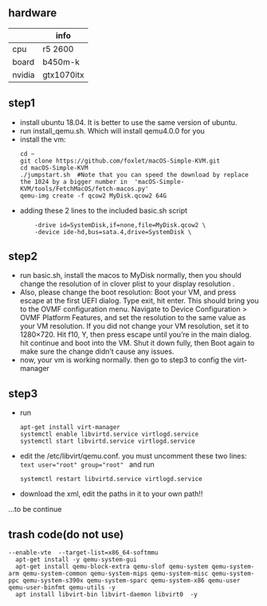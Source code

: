 ## hardware

|      |  info                                              |
| -------- | ----------------------------------------------------- |
| cpu | r5 2600                 |
| board | b450m-k            |
| nvidia | gtx1070itx          |

## 
## step1
* install ubuntu 18.04. It is better to use the same version of ubuntu.
* run install_qemu.sh. Which will install qemu4.0.0 for you
* install the vm:
    ```text
    cd ~
    git clone https://github.com/foxlet/macOS-Simple-KVM.git
    cd macOS-Simple-KVM
    ./jumpstart.sh  #Note that you can speed the download by replace the 1024 by a bigger number in  'macOS-Simple-KVM/tools/FetchMacOS/fetch-macos.py'
    qemu-img create -f qcow2 MyDisk.qcow2 64G
    ```
* adding these 2 lines to the included basic.sh script
     ```text
         -drive id=SystemDisk,if=none,file=MyDisk.qcow2 \
         -device ide-hd,bus=sata.4,drive=SystemDisk \
     ```
## 
## step2
* run basic.sh, install the macos to MyDisk normally, then you should change the resolution of in clover plist to your display resolution .
* Also, please change the boot resolution: 
Boot your VM, and press escape at the first UEFI dialog. Type exit, hit enter. This should bring you to the OVMF configuration menu. Navigate to Device Configuration > OVMF Platform Features, and set the resolution to the same value as your VM resolution. If you did not change your VM resolution, set it to 1280×720. Hit f10, Y, then press escape until you’re in the main dialog. hit continue and boot into the VM. Shut it down fully, then Boot again to make sure the change didn’t cause any issues.
* now, your vm is working normally. then go to step3 to config the virt-manager


## 
## step3
* run
  ```text
  apt-get install virt-manager
  systemctl enable libvirtd.service virtlogd.service
  systemctl start libvirtd.service virtlogd.service
  ```
* edit the /etc/libvirt/qemu.conf. you must uncomment these two lines:
      ```text
      user="root"
      group="root"
      ```
   and run 
   ```text
   systemctl restart libvirtd.service virtlogd.service
   ```
* download the xml, edit the paths in it to your own path!!

...to be continue






## 
## trash code(do not use)
```text
--enable-vte  --target-list=x86_64-softmmu
  apt-get install -y qemu-system-gui
  apt-get install qemu-block-extra qemu-slof qemu-system qemu-system-arm qemu-system-common qemu-system-mips qemu-system-misc qemu-system-ppc qemu-system-s390x qemu-system-sparc qemu-system-x86 qemu-user qemu-user-binfmt qemu-utils -y
  apt install libvirt-bin libvirt-daemon libvirt0  -y
```
